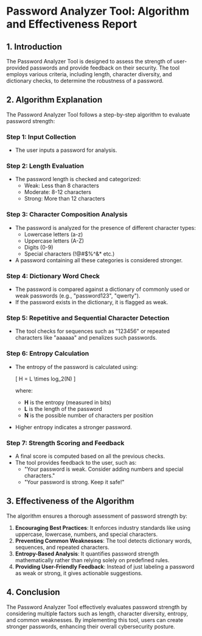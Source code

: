 # Password Analyzer Tool: Algorithm and Effectiveness Report

## 1. Introduction
The Password Analyzer Tool is designed to assess the strength of user-provided passwords and provide feedback on their security. The tool employs various criteria, including length, character diversity, and dictionary checks, to determine the robustness of a password.

## 2. Algorithm Explanation
The Password Analyzer Tool follows a step-by-step algorithm to evaluate password strength:

### **Step 1: Input Collection**
- The user inputs a password for analysis.

### **Step 2: Length Evaluation**
- The password length is checked and categorized:
  - Weak: Less than 8 characters
  - Moderate: 8-12 characters
  - Strong: More than 12 characters

### **Step 3: Character Composition Analysis**
- The password is analyzed for the presence of different character types:
  - Lowercase letters (a-z)
  - Uppercase letters (A-Z)
  - Digits (0-9)
  - Special characters (!@#$%^&* etc.)
- A password containing all these categories is considered stronger.

### **Step 4: Dictionary Word Check**
- The password is compared against a dictionary of commonly used or weak passwords (e.g., "password123", "qwerty").
- If the password exists in the dictionary, it is flagged as weak.

### **Step 5: Repetitive and Sequential Character Detection**
- The tool checks for sequences such as "123456" or repeated characters like "aaaaaa" and penalizes such passwords.

### **Step 6: Entropy Calculation**
- The entropy of the password is calculated using:
  
  \[ H = L \times log_2(N) \]
  
  where:
  - **H** is the entropy (measured in bits)
  - **L** is the length of the password
  - **N** is the possible number of characters per position

- Higher entropy indicates a stronger password.

### **Step 7: Strength Scoring and Feedback**
- A final score is computed based on all the previous checks.
- The tool provides feedback to the user, such as:
  - "Your password is weak. Consider adding numbers and special characters."
  - "Your password is strong. Keep it safe!"

## 3. Effectiveness of the Algorithm
The algorithm ensures a thorough assessment of password strength by:

1. **Encouraging Best Practices**: It enforces industry standards like using uppercase, lowercase, numbers, and special characters.
2. **Preventing Common Weaknesses**: The tool detects dictionary words, sequences, and repeated characters.
3. **Entropy-Based Analysis**: It quantifies password strength mathematically rather than relying solely on predefined rules.
4. **Providing User-Friendly Feedback**: Instead of just labeling a password as weak or strong, it gives actionable suggestions.

## 4. Conclusion
The Password Analyzer Tool effectively evaluates password strength by considering multiple factors such as length, character diversity, entropy, and common weaknesses. By implementing this tool, users can create stronger passwords, enhancing their overall cybersecurity posture.
